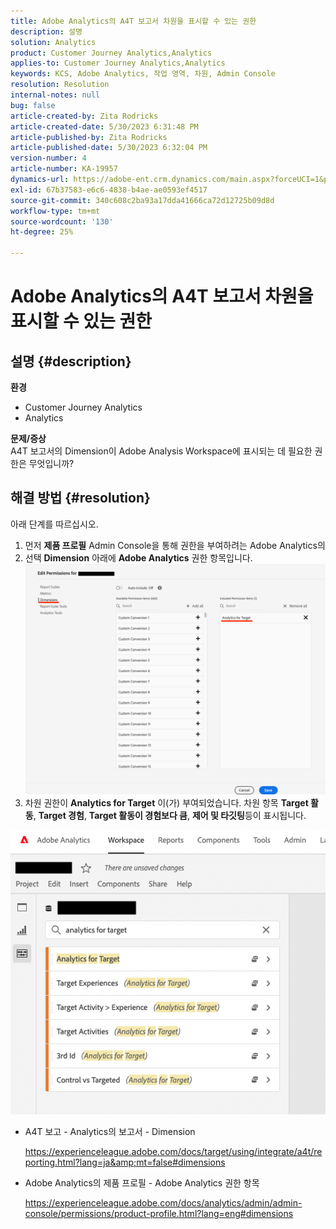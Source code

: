 ```yaml
---
title: Adobe Analytics의 A4T 보고서 차원을 표시할 수 있는 권한
description: 설명
solution: Analytics
product: Customer Journey Analytics,Analytics
applies-to: Customer Journey Analytics,Analytics
keywords: KCS, Adobe Analytics, 작업 영역, 차원, Admin Console
resolution: Resolution
internal-notes: null
bug: false
article-created-by: Zita Rodricks
article-created-date: 5/30/2023 6:31:48 PM
article-published-by: Zita Rodricks
article-published-date: 5/30/2023 6:32:04 PM
version-number: 4
article-number: KA-19957
dynamics-url: https://adobe-ent.crm.dynamics.com/main.aspx?forceUCI=1&pagetype=entityrecord&etn=knowledgearticle&id=fc20e539-18ff-ed11-8f6e-6045bd006b25
exl-id: 67b37583-e6c6-4838-b4ae-ae0593ef4517
source-git-commit: 340c608c2ba93a17dda41666ca72d12725b09d8d
workflow-type: tm+mt
source-wordcount: '130'
ht-degree: 25%

---
```


# Adobe Analytics의 A4T 보고서 차원을 표시할 수 있는 권한

## 설명 {#description}

<b>환경</b>
- Customer Journey Analytics
- Analytics

<b>문제/증상</b><br>A4T 보고서의 Dimension이 Adobe Analysis Workspace에 표시되는 데 필요한 권한은 무엇입니까?

## 해결 방법 {#resolution}

아래 단계를 따르십시오.
1. 먼저 <b>제품 프로필</b> Admin Console을 통해 권한을 부여하려는 Adobe Analytics의
2. 선택 <b>Dimension</b> 아래에 <b>Adobe Analytics</b> 권한 항목입니다.\
   ![](assets/123b13c2-bb08-ed11-82e4-00224809a4ae.png)
3. 차원 권한이 <b>Analytics for Target</b> 이(가) 부여되었습니다. 차원 항목 <b>Target 활동</b>, <b>Target 경험</b>, <b>Target 활동이 경험보다 큼</b>, <b>제어 및 타깃팅</b>등이 표시됩니다.


![](assets/8b0bbd95-f4f5-ec11-bb3d-000d3a5b0d3b.png)

- A4T 보고 - Analytics의 보고서 - Dimension

  https://experienceleague.adobe.com/docs/target/using/integrate/a4t/reporting.html?lang=ja&amp;mt=false#dimensions
- Adobe Analytics의 제품 프로필 - Adobe Analytics 권한 항목

  https://experienceleague.adobe.com/docs/analytics/admin/admin-console/permissions/product-profile.html?lang=eng#dimensions
